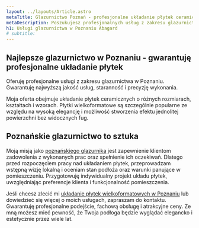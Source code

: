 ```yaml
---
layout: ../layouts/Article.astro
metaTitle: Glazurnictwo Poznań - profesjonalne układanie płytek ceramicznych z Abagard
metaDescription: Poszukujesz profesjonalnych usług z zakresu glazurnictwa? Poznań ma wielu specjalistów, a ja należę do najlepszych. Z zaangażowaniem podchodzę do każdego zlecenia. Oferuję układanie płytek ceramicznych o różnych rozmiarach i kształtach. Nie szukaj dłużej glazurnika w Poznaniu. Znalazłeś najlepszego.
h1: Usługi glazurnictwa w Poznaniu Abagard
# subtitle:
---
```

## Najlepsze glazurnictwo w Poznaniu - gwarantuję profesjonalne układanie płytek
Oferuję profesjonalne usługi z zakresu glazurnictwa w Poznaniu. Gwarantuję najwyższą jakość usług, staranność i precyzję wykonania.

Moja oferta obejmuje układanie płytek ceramicznych o różnych rozmiarach, kształtach i wzorach. Płytki wielkoformatowe są szczególnie popularne ze względu na wysoką elegancję i możliwość stworzenia efektu jednolitej powierzchni bez widocznych fug.

## Poznańskie glazurnictwo to sztuka
Moją misją jako [poznańskiego glazurnika](/glazurnik-poznan) jest zapewnienie klientom zadowolenia z wykonanych prac oraz spełnienie ich oczekiwań. Dlatego przed rozpoczęciem pracy nad układaniem płytek, przeprowadzam wstępną wizję lokalną i oceniam stan podłoża oraz warunki panujące w pomieszczeniu. Przygotowuję indywidualny projekt układu płytek, uwzględniając preferencje klienta i funkcjonalność pomieszczenia.

Jeśli chcesz zlecić mi [układanie płytek wielkoformatowych w Poznaniu](/montaz-plytek-wielkoformatowych-poznan) lub dowiedzieć się więcej o moich usługach, zapraszam do kontaktu. Gwarantuję profesjonalne podejście, fachową obsługę i atrakcyjne ceny. Ze mną możesz mieć pewność, że Twoja podłoga będzie wyglądać elegancko i estetycznie przez wiele lat.